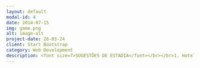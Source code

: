 ```yaml
---
layout: default
modal-id: 4
date: 2014-07-15
img: game.png
alt: image-alt
project-date: 26-03-24
client: Start Bootstrap
category: Web Development
description: <font size=7>SUGESTÕES DE ESTADIA</font></br></br>1. Hotel Armênia - 6,4km - (45) 99971-3972</br>hotelarmeniacascavel.com.br</br>Quarto individual- De R$ 142,00 por R$ 120,00</br>Quarto duplo- De R$ 190,00 por R$ 170,00</br>Quarto triplo- De R$ 250,00 por R$ 220,00</br>*Todos os quartos com ar condicionado. Sem café da manhã.</br></br>2. Harbor Querência Hotel - 7,8km</br>harborhoteis.com.br</br>Quarto duplo - R$ 254,00</br></br>3. Days Inn By Wyndham Cascavel - 3,4km - (45) 3306-4800</br>wyndhamhotels.com</br>Quarto duplo - R$ 333,00</br></br>4. Hotel Deville Express Cascavel - 6,8km - (45) 3227-3030</br>deville.com.br</br>Quarto duplo - R$ 373,00 </br></br>5. Copas Verdes Hotel - 6,3km - (45) 3333-4500 / (45) 99920-2876</br>Quarto duplo - R$ 285</br></br>6. Hotel Plaza Cascavel - 6,9km  (45) 9 9832-1415</br>plazacascavel.com.br</br>Quarto duplo - R$ 269,00</br></br>7. Copas Executive Hotel - 7,6km - (45) 3321-8000</br>Quarto duplo - R$ 300,00</br></br>Valores médios referentes a uma diária. Sujeitos a alteração conforme plataforma de reserva, ou diretamente com a hospedagem. </br>Distância aproximada do local do evento.</br>No mesmo final de semana, ocorrerá a Etapa Cascavel do Turismo Nacional (evento automobilístico). Razão pela qual sugere-se a reserva antecipada. 
---
```

